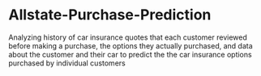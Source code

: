 # Allstate-Purchase-Prediction
Analyzing history of car insurance quotes that each customer reviewed before making a purchase, the options they actually purchased, and data about the customer and their car to predict the the car insurance options purchased by individual customers
